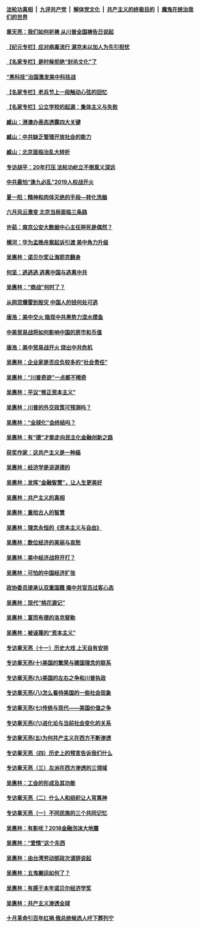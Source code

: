 

####  [法轮功真相](../../../../basic/blob/master/README.md?t=07060502) &nbsp;|&nbsp; [九评共产党](../../../../9ping.md/blob/master/README.md?t=07060502) &nbsp;|&nbsp; [解体党文化](../../../../jtdwh.md/blob/master/README.md?t=07060502)  &nbsp;|&nbsp; [共产主义的终极目的](../../../../gczydzjmd.md/blob/master/README.md?t=07060502) &nbsp;|&nbsp; [魔鬼在统治我们的世界](../../../../mgztzwmdsj.md/blob/master/README.md?t=07060502) 

#### [章天亮：我们如何祈祷 从川普全国祷告日说起](../pages/nsc423/n11944627.md?t=07060502) 

#### [【纪元专栏】应对病毒流行 渥京未以加人为先引担忧](../pages/nsc423/n11875714.md?t=07060502) 

#### [【名家专栏】是时候拒绝“封杀文化”了](../pages/nsc423/n11814093.md?t=07060502) 

#### [“黑科技”治国激发美中科技战](../pages/nsc423/n11638056.md?t=07060502) 

#### [【名家专栏】老兵节上一段触动心弦的回忆](../pages/nsc423/n11646016.md?t=07060502) 

#### [【名家专栏】公立学校的起源：集体主义与失败](../pages/nsc423/n11601833.md?t=07060502) 

#### [臧山：港澳办表态透露四大关键](../pages/nsc423/n11421628.md?t=07060502) 

#### [臧山：中共缺乏管理开放社会的能力](../pages/nsc423/n11407457.md?t=07060502) 

#### [臧山：北京面临治乱大转折](../pages/nsc423/n11406895.md?t=07060502) 

#### [专访胡平：20年打压 法轮功屹立不倒意义深远](../pages/nsc423/n11398800.md?t=07060502) 

#### [中共最怕“逢九必乱”2019人权战开火](../pages/nsc423/n11385248.md?t=07060502) 

#### [夏一阳：精神和肉体灭绝的手段—转化洗脑](../pages/nsc423/n11368250.md?t=07060502) 

#### [六月风云激变 北京当局面临三条路](../pages/nsc423/n11313668.md?t=07060502) 

#### [许茹：南京公安大数据中心主任猝死是偶然？](../pages/nsc423/n11064744.md?t=07060502) 

#### [横河：华为孟晚舟案起诉引渡 美中角力升级](../pages/nsc423/n11027230.md?t=07060502) 

#### [吴惠林：诺贝尔奖让海耶克翻身](../pages/nsc423/n10890049.md?t=07060502) 

#### [何坚：逃逃逃 逃离中国与逃离中共](../pages/nsc423/n10592891.md?t=07060502) 

#### [吴惠林：“商战”何时了？](../pages/nsc423/n10573558.md?t=07060502) 

#### [从网贷爆雷到股灾 中国人的钱何处可逃](../pages/nsc423/n10572800.md?t=07060502) 

#### [唐浩：美中交火 隐现中共黑势力混水摸鱼](../pages/nsc423/n10544040.md?t=07060502) 

#### [中美贸易战将如何影响中国的房市和币值](../pages/nsc423/n10543697.md?t=07060502) 

#### [唐浩：美中贸易战开火 烧出中共危机](../pages/nsc423/n10540126.md?t=07060502) 

#### [吴惠林：企业家是否应负较多的“社会责任”](../pages/nsc423/n10535022.md?t=07060502) 

#### [吴惠林：“川普奇迹”一点都不稀奇](../pages/nsc423/n10512808.md?t=07060502) 

#### [吴惠林：平议“修正资本主义”](../pages/nsc423/n10495724.md?t=07060502) 

#### [吴惠林：川普的外交政策可预测吗？](../pages/nsc423/n10462387.md?t=07060502) 

#### [吴惠林：“全球化”会终结吗？](../pages/nsc423/n10452838.md?t=07060502) 

#### [吴惠林：有“德”才能走向民主化金融创新之路](../pages/nsc423/n10432292.md?t=07060502) 

#### [获奖作家：这共产主义是一种癌](../pages/nsc423/n10431541.md?t=07060502) 

#### [吴惠林：经济学是讲道德的](../pages/nsc423/n10398014.md?t=07060502) 

#### [吴惠林：发挥“金融智慧”，让人生更美好](../pages/nsc423/n10375019.md?t=07060502) 

#### [吴惠林：共产主义的真相](../pages/nsc423/n10351394.md?t=07060502) 

#### [吴惠林：重拾古人的智慧](../pages/nsc423/n10337691.md?t=07060502) 

#### [吴惠林：理念永恒的《资本主义与自由》](../pages/nsc423/n10316274.md?t=07060502) 

#### [吴惠林：数位经济的美丽与哀愁](../pages/nsc423/n10292946.md?t=07060502) 

#### [吴惠林：美中经济战将开打？](../pages/nsc423/n10258825.md?t=07060502) 

#### [吴惠林：可怕的中国经济扩张](../pages/nsc423/n10219147.md?t=07060502) 

#### [政协委员提承认双重国籍 揭中共官员过客心态](../pages/nsc423/n10208809.md?t=07060502) 

#### [吴惠林：现代“桃花源记”](../pages/nsc423/n10185234.md?t=07060502) 

#### [吴惠林：富而有德的洛克斐勒](../pages/nsc423/n10142264.md?t=07060502) 

#### [吴惠林：被诬蔑的“资本主义”](../pages/nsc423/n10124816.md?t=07060502) 

#### [专访章天亮（十一）历史大戏 上天自有安排](../pages/nsc423/n10094905.md?t=07060502) 

#### [专访章天亮(十)美国的繁荣与建国理念的联系](../pages/nsc423/n10094899.md?t=07060502) 

#### [专访章天亮(九)美国的左右之争和川普执政](../pages/nsc423/n10094889.md?t=07060502) 

#### [专访章天亮(八)怎么看待美国的一些社会现象](../pages/nsc423/n10094857.md?t=07060502) 

#### [专访章天亮(七)传统与现代——美国价值之争](../pages/nsc423/n10093140.md?t=07060502) 

#### [专访章天亮(六)进化论与当前社会变化的关系](../pages/nsc423/n10092036.md?t=07060502) 

#### [专访章天亮(五)为何共产主义在西方不断渗透](../pages/nsc423/n10083620.md?t=07060502) 

#### [专访章天亮（四）历史上的预言告诉我们什么](../pages/nsc423/n10083606.md?t=07060502) 

#### [专访章天亮（三）左派在西方渗透的三领域](../pages/nsc423/n10081115.md?t=07060502) 

#### [吴惠林：工会的形成及其功能](../pages/nsc423/n10080633.md?t=07060502) 

#### [专访章天亮（二）什么人和组织让人背离神](../pages/nsc423/n10076637.md?t=07060502) 

#### [专访章天亮（一）不同民族的三个共同记忆](../pages/nsc423/n10074188.md?t=07060502) 

#### [吴惠林：有影呒？2018金融泡沫大地震](../pages/nsc423/n10040534.md?t=07060502) 

#### [吴惠林：“爱情”这个东西](../pages/nsc423/n10019423.md?t=07060502) 

#### [吴惠林：由台湾劳动部政次请辞说起](../pages/nsc423/n9979679.md?t=07060502) 

#### [吴惠林：五鬼搬运如何了？](../pages/nsc423/n9925338.md?t=07060502) 

#### [吴惠林：有感于本年诺贝尔经济学奖](../pages/nsc423/n9871883.md?t=07060502) 

#### [吴惠林：共产主义渗透全球](../pages/nsc423/n9812748.md?t=07060502) 

#### [十月革命引百年红祸 俄总统候选人吁下葬列宁](../pages/nsc423/n9810182.md?t=07060502) 

